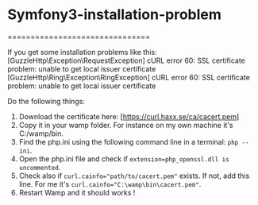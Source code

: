 # Symfony3-installation-problem
===============================

If you get some installation problems like this:
    [GuzzleHttp\Exception\RequestException]
    cURL error 60: SSL certificate problem: unable to get local issuer certificate
    [GuzzleHttp\Ring\Exception\RingException]
    cURL error 60: SSL certificate problem: unable to get local issuer certificate

Do the following things:

1. Download the certificate here: [https://curl.haxx.se/ca/cacert.pem]
2. Copy it in your wamp folder. For instance on my own machine it's C:/wamp/bin.
3. Find the php.ini using the following command line in a terminal: `php --ini`.
4. Open the php.ini file and check if `extension=php_openssl.dll is uncommented`.
5. Check also if `curl.cainfo="path/to/cacert.pem"` exists. If not, add this line. For me it's `curl.cainfo="C:\wamp\bin\cacert.pem"`.
6. Restart Wamp and it should works !